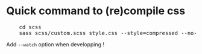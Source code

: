 # Quick command to (re)compile css

<pre>
    cd scss
    sass scss/custom.scss style.css --style=compressed --no-source-map
</pre> 

Add `--watch` option when developping !
